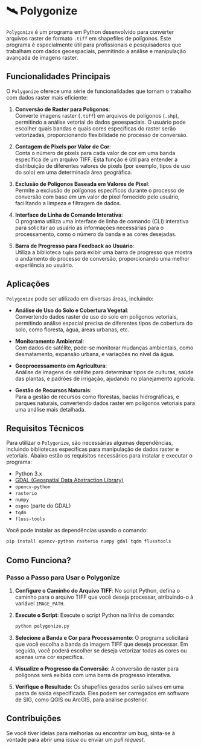 # 🛰️ Polygonize

`Polygonize` é um programa em Python desenvolvido para converter arquivos raster de formato `.tiff` em shapefiles de polígonos. Este programa é especialmente útil para profissionais e pesquisadores que trabalham com dados geoespaciais, permitindo a análise e manipulação avançada de imagens raster.

## Funcionalidades Principais

O `Polygonize` oferece uma série de funcionalidades que tornam o trabalho com dados raster mais eficiente:

1. **Conversão de Raster para Polígonos**:  
   Converte imagens raster (`.tiff`) em arquivos de polígonos (`.shp`), permitindo a análise vetorial de dados geoespaciais. O usuário pode escolher quais bandas e quais cores específicas do raster serão vetorizadas, proporcionando flexibilidade no processo de conversão.

2. **Contagem de Pixels por Valor de Cor**:  
   Conta o número de pixels para cada valor de cor em uma banda específica de um arquivo TIFF. Esta função é útil para entender a distribuição de diferentes valores de pixels (por exemplo, tipos de uso do solo) em uma determinada área geográfica.

3. **Exclusão de Polígonos Baseada em Valores de Pixel**:  
   Permite a exclusão de polígonos específicos durante o processo de conversão com base em um valor de pixel fornecido pelo usuário, facilitando a limpeza e filtragem de dados.

4. **Interface de Linha de Comando Interativa**:  
   O programa utiliza uma interface de linha de comando (CLI) interativa para solicitar ao usuário as informações necessárias para o processamento, como o número da banda e as cores desejadas.

5. **Barra de Progresso para Feedback ao Usuário**:  
   Utiliza a biblioteca `tqdm` para exibir uma barra de progresso que mostra o andamento do processo de conversão, proporcionando uma melhor experiência ao usuário.

## Aplicações

`Polygonize` pode ser utilizado em diversas áreas, incluindo:

- **Análise de Uso do Solo e Cobertura Vegetal**:  
  Convertendo dados raster de uso do solo em polígonos vetoriais, permitindo análise espacial precisa de diferentes tipos de cobertura do solo, como floresta, água, áreas urbanas, etc.

- **Monitoramento Ambiental**:  
  Com dados de satélite, pode-se monitorar mudanças ambientais, como desmatamento, expansão urbana, e variações no nível da água.

- **Geoprocessamento em Agricultura**:  
  Análise de imagens de satélite para determinar tipos de culturas, saúde das plantas, e padrões de irrigação, ajudando no planejamento agrícola.

- **Gestão de Recursos Naturais**:  
  Para a gestão de recursos como florestas, bacias hidrográficas, e parques naturais, convertendo dados raster em polígonos vetoriais para uma análise mais detalhada.

## Requisitos Técnicos

Para utilizar o `Polygonize`, são necessárias algumas dependências, incluindo bibliotecas específicas para manipulação de dados raster e vetoriais. Abaixo estão os requisitos necessários para instalar e executar o programa:

- Python 3.x
- [GDAL (Geospatial Data Abstraction Library)](https://gdal.org/)
- `opencv-python`
- `rasterio`
- `numpy`
- `osgeo` (parte do GDAL)
- `tqdm`
- `fluss-tools`

Você pode instalar as dependências usando o comando:

```bash
pip install opencv-python rasterio numpy gdal tqdm flusstools
```

## Como Funciona?

### Passo a Passo para Usar o Polygonize

1. **Configure o Caminho do Arquivo TIFF**:
   No script Python, defina o caminho para o arquivo TIFF que você deseja processar, atribuindo-o à variável `IMAGE_PATH`.

2. **Execute o Script**:
   Execute o script Python na linha de comando:
   ```bash
   python polygonize.py
   ```

3. **Selecione a Banda e Cor para Processamento**:
   O programa solicitará que você escolha a banda da imagem TIFF que deseja processar. Em seguida, você poderá escolher se deseja vetorizar todas as cores ou apenas uma cor específica.

4. **Visualize o Progresso da Conversão**:
   A conversão de raster para polígonos será exibida com uma barra de progresso interativa. 

5. **Verifique o Resultado**:
   Os shapefiles gerados serão salvos em uma pasta de saída especificada. Eles podem ser carregados em software de SIG, como QGIS ou ArcGIS, para análise posterior.

## Contribuições

Se você tiver ideias para melhorias ou encontrar um bug, sinta-se à vontade para abrir uma _issue_ ou enviar um _pull request_.
